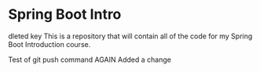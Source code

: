 # Spring Boot Intro

dleted key
This is a repository that will contain all of the code for my Spring Boot Introduction course.

Test of git push command AGAIN
Added a change
